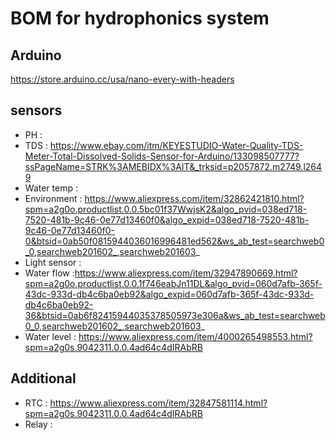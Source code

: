 # BOM for hydrophonics system

## Arduino
https://store.arduino.cc/usa/nano-every-with-headers

## sensors
- PH : 
- TDS : https://www.ebay.com/itm/KEYESTUDIO-Water-Quality-TDS-Meter-Total-Dissolved-Solids-Sensor-for-Arduino/133098507777?ssPageName=STRK%3AMEBIDX%3AIT&_trksid=p2057872.m2749.l2649
- Water temp :
- Environment : https://www.aliexpress.com/item/32862421810.html?spm=a2g0o.productlist.0.0.5bc01f37WwjsK2&algo_pvid=038ed718-7520-481b-9c46-0e77d13460f0&algo_expid=038ed718-7520-481b-9c46-0e77d13460f0-0&btsid=0ab50f0815944036016996481ed562&ws_ab_test=searchweb0_0,searchweb201602_,searchweb201603_
- Light sensor : 
- Water flow :https://www.aliexpress.com/item/32947890669.html?spm=a2g0o.productlist.0.0.1f746eabJn11DL&algo_pvid=060d7afb-365f-43dc-933d-db4c6ba0eb92&algo_expid=060d7afb-365f-43dc-933d-db4c6ba0eb92-36&btsid=0ab6f82415944035378505973e306a&ws_ab_test=searchweb0_0,searchweb201602_,searchweb201603_
- Water level : https://www.aliexpress.com/item/4000265498553.html?spm=a2g0s.9042311.0.0.4ad64c4dIRAbRB

## Additional
- RTC : https://www.aliexpress.com/item/32847581114.html?spm=a2g0s.9042311.0.0.4ad64c4dIRAbRB
- Relay : 